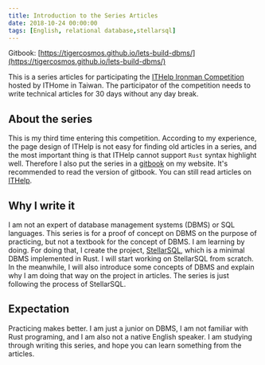 ```yaml
---
title: Introduction to the Series Articles
date: 2018-10-24 00:00:00
tags: [English, relational database,stellarsql]
---
```


Gitbook: [https://tigercosmos.github.io/lets-build-dbms/](https://tigercosmos.github.io/lets-build-dbms/)



This is a series articles for participating the [ITHelp Ironman Competition](https://ithelp.ithome.com.tw/ironman) hosted by ITHome in Taiwan. The participator of the competition needs to write technical articles for 30 days without any day break.

## About the series

This is my third time entering this competition. According to my experience, the page design of ITHelp is not easy for finding old articles in a series, and the most important thing is that ITHelp cannot support `Rust` syntax highlight well. Therefore I also put the series in a [gitbook](https://tigercosmos.xyz/lets-build-dbms/) on my website. It's recommended to read the version of gitbook. You can still read articles on [ITHelp](https://ithelp.ithome.com.tw/users/20103745/ironman/1913).

## Why I write it

I am not an expert of database management systems (DBMS) or SQL languages. This series is for a proof of concept on DBMS on the purpose of practicing, but not a textbook for the concept of DBMS. I am learning by doing. For doing that, I create the project, [StellarSQL](https://github.com/tigercosmos/StellarSQL), which is a minimal DBMS implemented in Rust. I will start working on StellarSQL from scratch. In the meanwhile, I will also introduce some concepts of DBMS and explain why I am doing that way on the project in articles. The series is just following the process of StellarSQL.

## Expectation

Practicing makes better. I am just a junior on DBMS, I am not familiar with Rust programing, and I am also not a native English speaker. I am studying through writing this series, and hope you can learn something from the articles.
